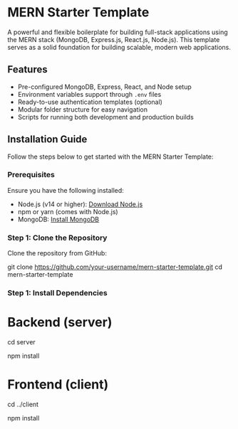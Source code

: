 # MERN Starter Template

A powerful and flexible boilerplate for building full-stack applications using the MERN stack (MongoDB, Express.js, React.js, Node.js). This template serves as a solid foundation for building scalable, modern web applications.

## Features

- Pre-configured MongoDB, Express, React, and Node setup
- Environment variables support through `.env` files
- Ready-to-use authentication templates (optional)
- Modular folder structure for easy navigation
- Scripts for running both development and production builds

## Installation Guide

Follow the steps below to get started with the MERN Starter Template:

### Prerequisites

Ensure you have the following installed:
- Node.js (v14 or higher): [Download Node.js](https://nodejs.org/)
- npm or yarn (comes with Node.js)
- MongoDB: [Install MongoDB](https://www.mongodb.com/try/download/community)

### Step 1: Clone the Repository

Clone the repository from GitHub:


git clone https://github.com/your-username/mern-starter-template.git
cd mern-starter-template

### Step 1:  Install Dependencies

# Backend (server)
cd server

npm install

# Frontend (client)
cd ../client

npm install